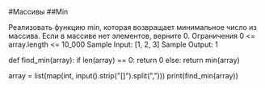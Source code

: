 #Массивы ##Min

Реализовать функцию min, которая возвращает минимальное число из массива. Если в массиве нет элементов, верните 0. Ограничения 0 <= array.length <= 10_000 Sample Input: [1, 2, 3] Sample Output: 1


def find_min(array):
    if len(array) == 0:
        return 0
    else:
        return min(array) 

array = list(map(int, input().strip("[]").split(","))) 
print(find_min(array))

